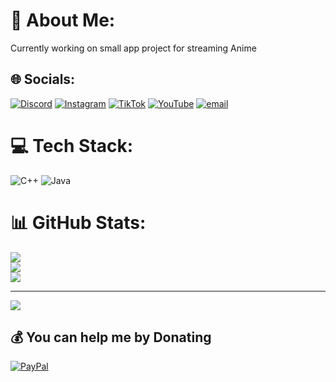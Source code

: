 # 💫 About Me:
Currently working on small app project for streaming Anime


## 🌐 Socials:
[![Discord](https://img.shields.io/badge/Discord-%237289DA.svg?logo=discord&logoColor=white)](https://discord.gg/https://discord.gg/J5swqGtk) [![Instagram](https://img.shields.io/badge/Instagram-%23E4405F.svg?logo=Instagram&logoColor=white)](https://instagram.com/celestinemapu) [![TikTok](https://img.shields.io/badge/TikTok-%23000000.svg?logo=TikTok&logoColor=white)](https://tiktok.com/@celestinemapu) [![YouTube](https://img.shields.io/badge/YouTube-%23FF0000.svg?logo=YouTube&logoColor=white)](https://youtube.com/@https://youtube.com/@mapumaukaya) [![email](https://img.shields.io/badge/Email-D14836?logo=gmail&logoColor=white)](mailto:mapumaukaya@gmail.com) 

# 💻 Tech Stack:
![C++](https://img.shields.io/badge/c++-%2300599C.svg?style=for-the-badge&logo=c%2B%2B&logoColor=white) ![Java](https://img.shields.io/badge/java-%23ED8B00.svg?style=for-the-badge&logo=openjdk&logoColor=white)
# 📊 GitHub Stats:
![](https://github-readme-stats.vercel.app/api?username=CelestineHub&theme=dark&hide_border=false&include_all_commits=false&count_private=false)<br/>
![](https://nirzak-streak-stats.vercel.app/?user=CelestineHub&theme=dark&hide_border=false)<br/>
![](https://github-readme-stats.vercel.app/api/top-langs/?username=CelestineHub&theme=dark&hide_border=false&include_all_commits=false&count_private=false&layout=compact)

---
[![](https://visitcount.itsvg.in/api?id=CelestineHub&icon=4&color=6)](https://visitcount.itsvg.in)

  ## 💰 You can help me by Donating
  [![PayPal](https://img.shields.io/badge/PayPal-00457C?style=for-the-badge&logo=paypal&logoColor=white)](https://paypal.me/SyntaxSlave) 

  
<!-- Proudly created with GPRM ( https://gprm.itsvg.in ) -->